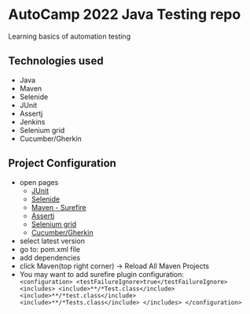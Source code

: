 # AutoCamp 2022 Java Testing repo
Learning basics of automation testing

## Technologies used
- Java
- Maven
- Selenide 
- JUnit
- Assertj
- Jenkins
- Selenium grid
- Cucumber/Gherkin

## Project Configuration
- open pages
  - [JUnit](https://mvnrepository.com/artifact/org.junit.jupiter/junit-jupiter-api)
  - [Selenide](https://mvnrepository.com/artifact/com.codeborne/selenide)
  - [Maven - Surefire](https://maven.apache.org/surefire/maven-surefire-plugin/examples/testng.html)
  - [Assertj](https://mvnrepository.com/artifact/org.assertj/assertj-core)
  - [Selenium grid](https://mvnrepository.com/artifact/org.seleniumhq.selenium.grid/selenium-grid-hub)
  - [Cucumber/Gherkin](https://mvnrepository.com/artifact/io.cucumber)
- select latest version
- go to: pom.xml file
- add dependencies
- click Maven(top right corner) -> Reload All Maven Projects
- You may want to add surefire plugin configuration:
`                   <configuration>
                        <testFailureIgnore>true</testFailureIgnore>
                        <includes>
                            <include>**/*Test.class</include>
                            <include>**/*test.class</include>
                            <include>**/*Tests.class</include>
                        </includes>
                    </configuration>`
